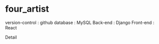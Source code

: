 # four_artist

version-control : github
database : MySQL
Back-end : Django
Front-end : React

Detail
